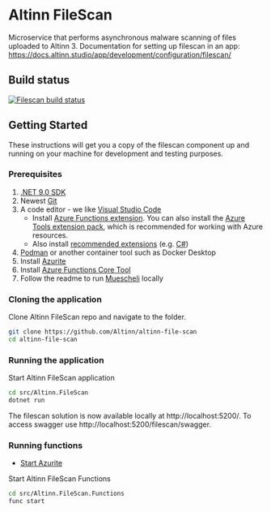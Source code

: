 # Altinn FileScan

Microservice that performs asynchronous malware scanning of files uploaded to Altinn 3.
Documentation for setting up filescan in an app: https://docs.altinn.studio/app/development/configuration/filescan/

## Build status
[![Filescan build status](https://dev.azure.com/brreg/altinn-studio/_apis/build/status/altinn-platform/filescan-master?label=altinn/filescan)](https://dev.azure.com/brreg/altinn-studio/_build/latest?definitionId=405)

## Getting Started

These instructions will get you a copy of the filescan component up and running on your machine for development and testing purposes.

### Prerequisites

1. [.NET 9.0 SDK](https://dotnet.microsoft.com/download/dotnet/9.0)
2. Newest [Git](https://git-scm.com/downloads)
3. A code editor - we like [Visual Studio Code](https://code.visualstudio.com/download)
   - Install [Azure Functions extension](https://marketplace.visualstudio.com/items?itemName=ms-azuretools.vscode-azurefunctions). You can also install the [Azure Tools extension pack](https://marketplace.visualstudio.com/items?itemName=ms-vscode.vscode-node-azure-pack), which is recommended for working with Azure resources.
   - Also install [recommended extensions](https://code.visualstudio.com/docs/editor/extension-marketplace#_workspace-recommended-extensions) (e.g. [C#](https://marketplace.visualstudio.com/items?itemName=ms-dotnettools.csharp))
5. [Podman](https://podman.io/) or another container tool such as Docker Desktop
6. Install [Azurite](https://learn.microsoft.com/en-us/azure/storage/common/storage-use-azurite?tabs=visual-studio%2Cblob-storage#install-azurite)
7. Install [Azure Functions Core Tool](https://learn.microsoft.com/en-us/azure/azure-functions/functions-run-local?tabs=windows%2Cisolated-process%2Cnode-v4%2Cpython-v2%2Chttp-trigger%2Ccontainer-apps&pivots=programming-language-powershell#install-the-azure-functions-core-tools)
8. Follow the readme to run [Muescheli](https://github.com/Altinn/muescheli) locally

### Cloning the application
Clone Altinn FileScan repo and navigate to the folder.


```bash
git clone https://github.com/Altinn/altinn-file-scan
cd altinn-file-scan
```

### Running the application

Start Altinn FileScan application 
```bash
cd src/Altinn.FileScan
dotnet run
```

The filescan solution is now available locally at http://localhost:5200/.
To access swagger use http://localhost:5200/filescan/swagger.

### Running functions

- [Start Azurite](https://learn.microsoft.com/en-us/azure/storage/common/storage-use-azurite?tabs=visual-studio%2Cblob-storage#run-azurite)
  
Start Altinn FileScan Functions
```bash
cd src/Altinn.FileScan.Functions
func start
```
